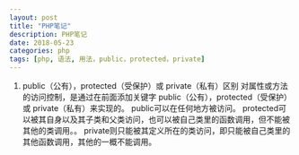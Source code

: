 ```yaml
---
layout: post
title: "PHP笔记"
description: PHP笔记
date: 2018-05-23
categories: php
tags: [php, 语法, 用法，public，protected，private]
---
```



1. public（公有），protected（受保护）或 private（私有）区别 
对属性或方法的访问控制，是通过在前面添加关键字 public（公有），protected（受保护）或 private（私有）来实现的。
public可以在任何地方被访问。
protected可以被其自身以及其子类和父类访问，也可以被自己类里的函数调用，但不能被其他的类调用。。
private则只能被其定义所在的类访问，即只能被自己类里的其他函数调用，其他的一概不能调用。